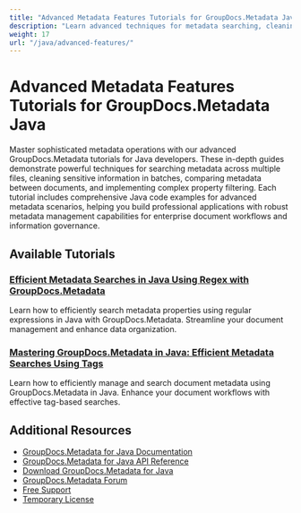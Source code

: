 ```yaml
---
title: "Advanced Metadata Features Tutorials for GroupDocs.Metadata Java"
description: "Learn advanced techniques for metadata searching, cleaning, comparison, and batch processing with GroupDocs.Metadata for Java."
weight: 17
url: "/java/advanced-features/"
---
```


# Advanced Metadata Features Tutorials for GroupDocs.Metadata Java

Master sophisticated metadata operations with our advanced GroupDocs.Metadata tutorials for Java developers. These in-depth guides demonstrate powerful techniques for searching metadata across multiple files, cleaning sensitive information in batches, comparing metadata between documents, and implementing complex property filtering. Each tutorial includes comprehensive Java code examples for advanced metadata scenarios, helping you build professional applications with robust metadata management capabilities for enterprise document workflows and information governance.

## Available Tutorials

### [Efficient Metadata Searches in Java Using Regex with GroupDocs.Metadata](./mastering-metadata-searches-regex-groupdocs-java/)
Learn how to efficiently search metadata properties using regular expressions in Java with GroupDocs.Metadata. Streamline your document management and enhance data organization.

### [Mastering GroupDocs.Metadata in Java&#58; Efficient Metadata Searches Using Tags](./groupdocs-metadata-java-search-tags/)
Learn how to efficiently manage and search document metadata using GroupDocs.Metadata in Java. Enhance your document workflows with effective tag-based searches.

## Additional Resources

- [GroupDocs.Metadata for Java Documentation](https://docs.groupdocs.com/metadata/java/)
- [GroupDocs.Metadata for Java API Reference](https://reference.groupdocs.com/metadata/java/)
- [Download GroupDocs.Metadata for Java](https://releases.groupdocs.com/metadata/java/)
- [GroupDocs.Metadata Forum](https://forum.groupdocs.com/c/metadata)
- [Free Support](https://forum.groupdocs.com/)
- [Temporary License](https://purchase.groupdocs.com/temporary-license/)
